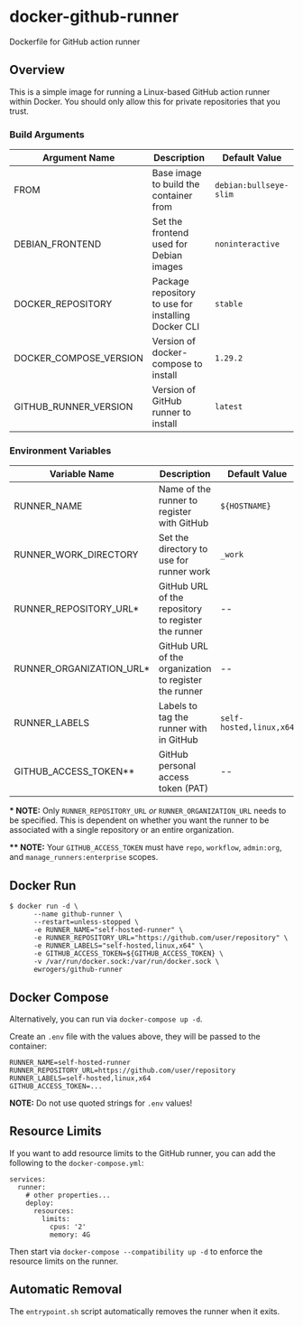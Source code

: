 # docker-github-runner
Dockerfile for GitHub action runner

## Overview
This is a simple image for running a Linux-based GitHub action runner within Docker.
You should only allow this for private repositories that you trust.

### Build Arguments

| Argument Name          | Description                                         | Default Value          |
|------------------------|-----------------------------------------------------|------------------------|
| FROM                   | Base image to build the container from              | `debian:bullseye-slim` |
| DEBIAN_FRONTEND        | Set the frontend used for Debian images             | `noninteractive`       |
| DOCKER_REPOSITORY      | Package repository to use for installing Docker CLI | `stable`               |
| DOCKER_COMPOSE_VERSION | Version of docker-compose to install                | `1.29.2`               |
| GITHUB_RUNNER_VERSION  | Version of GitHub runner to install                 | `latest`               |

### Environment Variables

| Variable Name            | Description                                           | Default Value           |
|--------------------------|-------------------------------------------------------|-------------------------|
| RUNNER_NAME              | Name of the runner to register with GitHub            | `${HOSTNAME}`           |
| RUNNER_WORK_DIRECTORY    | Set the directory to use for runner work              | `_work`                 |
| RUNNER_REPOSITORY_URL*   | GitHub URL of the repository to register the runner   | --                      |
| RUNNER_ORGANIZATION_URL* | GitHub URL of the organization to register the runner | --                      |
| RUNNER_LABELS            | Labels to tag the runner with in GitHub               | `self-hosted,linux,x64` |
| GITHUB_ACCESS_TOKEN**    | GitHub personal access token (PAT)                    | --                      |


**\* NOTE:** Only `RUNNER_REPOSITORY_URL` *or* `RUNNER_ORGANIZATION_URL` needs to be specified.
This is dependent on whether you want the runner to be associated with a single repository or an entire organization.

**\*\* NOTE:** Your `GITHUB_ACCESS_TOKEN` must have `repo`, `workflow`, `admin:org`, and `manage_runners:enterprise` scopes.

## Docker Run

```shell
$ docker run -d \
      --name github-runner \
      --restart=unless-stopped \
      -e RUNNER_NAME="self-hosted-runner" \
      -e RUNNER_REPOSITORY_URL="https://github.com/user/repository" \
      -e RUNNER_LABELS="self-hosted,linux,x64" \
      -e GITHUB_ACCESS_TOKEN=${GITHUB_ACCESS_TOKEN} \
      -v /var/run/docker.sock:/var/run/docker.sock \
      ewrogers/github-runner
```

## Docker Compose
Alternatively, you can run via `docker-compose up -d`.

Create an `.env` file with the values above, they will be passed to the container:

```dotenv
RUNNER_NAME=self-hosted-runner
RUNNER_REPOSITORY_URL=https://github.com/user/repository
RUNNER_LABELS=self-hosted,linux,x64
GITHUB_ACCESS_TOKEN=...
```

**NOTE:** Do not use quoted strings for `.env` values!

## Resource Limits
If you want to add resource limits to the GitHub runner, you can add the following to the `docker-compose.yml`:

```
services:
  runner:
    # other properties...
    deploy:
      resources:
        limits:
          cpus: '2'
          memory: 4G
```

Then start via `docker-compose --compatibility up -d` to enforce the resource limits on the runner.

## Automatic Removal
The `entrypoint.sh` script automatically removes the runner when it exits.
